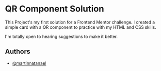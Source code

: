 
# QR Component Solution

This Project's my first solution for a Frontend Mentor challenge.
I created a simple card with a QR component to practice with my HTML and CSS 
skills.

I'm totally open to hearing suggestions to make it better. 



## Authors

- [@martinnatanael](https://github.com/MartinNatanael)

